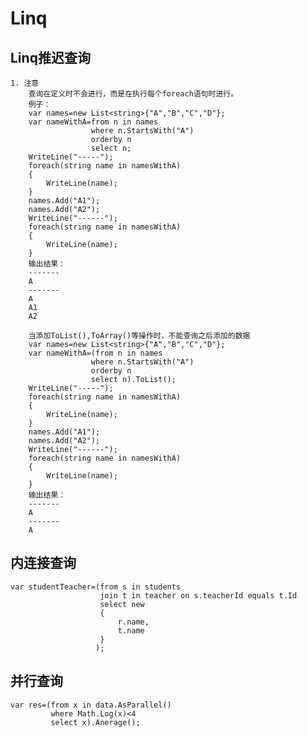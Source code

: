 # Linq

## Linq推迟查询

    1. 注意
        查询在定义时不会进行，而是在执行每个foreach语句时进行。
        例子：
        var names=new List<string>{"A","B","C","D"};
        var nameWithA=from n in names
                      where n.StartsWith("A")
                      orderby n
                      select n;
        WriteLine("-----");
        foreach(string name in namesWithA)
        {
            WriteLine(name);
        }
        names.Add("A1");
        names.Add("A2");
        WriteLine("------");
        foreach(string name in namesWithA)
        {
            WriteLine(name);
        }
        输出结果：
        -------
        A
        -------
        A
        A1
        A2

        当添加ToList(),ToArray()等操作时，不能查询之后添加的数据
        var names=new List<string>{"A","B","C","D"};
        var nameWithA=(from n in names
                      where n.StartsWith("A")
                      orderby n
                      select n).ToList();
        WriteLine("-----");
        foreach(string name in namesWithA)
        {
            WriteLine(name);
        }
        names.Add("A1");
        names.Add("A2");
        WriteLine("------");
        foreach(string name in namesWithA)
        {
            WriteLine(name);
        }
        输出结果：
        -------
        A
        -------
        A

## 内连接查询

    var studentTeacher=(from s in students
                        join t in teacher on s.teacherId equals t.Id
                        select new
                        {
                            r.name,
                            t.name
                        }
                       );

## 并行查询

    var res=(from x in data.AsParallel()
             where Math.Log(x)<4
             select x).Anerage();
